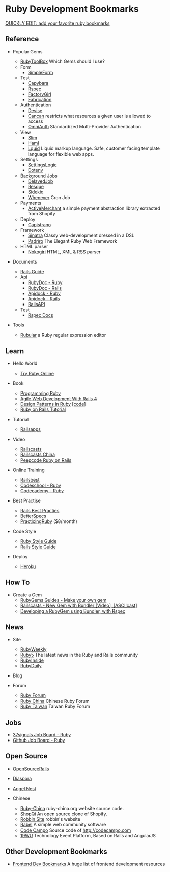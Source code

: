 # Ruby Development Bookmarks

[QUICKLY EDIT: add your favorite ruby bookmarks](https://github.com/saberma/ruby-dev-bookmarks/edit/master/README.md)

## Reference

+ Popular Gems
    + [RubyToolBox](https://www.ruby-toolbox.com) Which Gems should I use?
    + Form
        + [SimpleForm](https://github.com/plataformatec/simple_form)
    + Test
        + [Capybara](https://github.com/jnicklas/capybara)
        + [Rspec](https://github.com/rspec/rspec-core)
        + [FactoryGirl](https://github.com/thoughtbot/factory_girl)
        + [Fabrication](https://github.com/paulelliott/fabrication)
    + Authentication
        + [Devise](https://github.com/plataformatec/devise)
        + [Cancan](https://github.com/ryanb/cancan) restricts what resources a given user is allowed to access
        + [OmniAuth](https://github.com/intridea/omniauth) Standardized Multi-Provider Authentication
    + View
        + [Slim](https://github.com/slim-template/slim)
        + [Haml](https://github.com/haml/haml)
        + [Lquid](https://github.com/Shopify/liquid) Liquid markup language. Safe, customer facing template language for flexible web apps.
    + Settings
        + [SettingsLogic](https://github.com/binarylogic/settingslogic)
        + [Dotenv](https://github.com/bkeepers/dotenv)
    + Background Jobs
        + [DelayedJob](https://github.com/collectiveidea/delayed_job)
        + [Resque](https://github.com/resque/resque)
        + [Sidekiq](https://github.com/mperham/sidekiq)
        + [Whenever](https://github.com/javan/whenever) Cron Job
    + Payments
        + [ActiveMerchant](https://github.com/Shopify/active_merchant) a simple payment abstraction library extracted from Shopify
    + Deploy
        + [Capistrano](https://github.com/capistrano/capistrano)
    + Framework
        + [Sinatra](http://www.sinatrarb.com/) Classy web-development dressed in a DSL
        + [Padriro](http://www.padrinorb.com/) The Elegant Ruby Web Framework
    + HTML parser
        + [Nokogiri](https://github.com/sparklemotion/nokogiri) HTML, XML & RSS parser

+ Documents
    + [Rails Guide](http://guides.rubyonrails.org/)
    + Api
        + [RubyDoc - Ruby](http://rubydoc.info/stdlib/core/frames)
        + [RubyDoc - Rails](http://rubydoc.info/docs/rails/3.2.8/frames)
        + [Apidock - Ruby](http://apidock.com/ruby)
        + [Apidock - Rails](http://apidock.com/rails)
        + [RailsAPI](http://railsapi.com/)
    + Test
        + [Rspec Docs](https://www.relishapp.com/rspec/rspec-core/docs)

+ Tools
    + [Rubular](http://rubular.com) a Ruby regular expression editor

## Learn

+ Hello World
    + [Try Ruby Online](http://tryruby.org)

+ Book
    + [Programming Ruby](http://pragprog.com/book/ruby/programming-ruby)
    + [Agile Web Development With Rails 4](http://pragprog.com/book/rails4/agile-web-development-with-rails-4)
    + [Design Patterns in Ruby](http://www.amazon.com/gp/product/0321490452) [[code]](https://github.com/russolsen/design_patterns_in_ruby_code)
    + [Ruby on Rails Tutorial](http://ruby.railstutorial.org/)

+ Tutorial
    + [Railsapps](http://railsapps.github.io/)

+ Video
    + [Railscasts](http://railscasts.com/)
    + [Railscasts China](http://railscasts-china.com/)
    + [Peepcode Ruby on Rails](https://peepcode.com/screencasts/ruby-on-rails)

+ Online Training
    + [Railsbest](http://railsbest.com/)
    + [Codeschool - Ruby](http://www.codeschool.com/paths/ruby)
    + [Codecademy - Ruby](http://www.codecademy.com/tracks/ruby)

+ Best Practise
    + [Rails Best Practies](http://rails-bestpractices.com/)
    + [BetterSpecs](http://betterspecs.org/)
    + [PracticingRuby](https://practicingruby.com/) ($8/month)

+ Code Style
    + [Ruby Style Guide](https://github.com/bbatsov/ruby-style-guide)
    + [Rails Style Guide](https://github.com/bbatsov/rails-style-guide)

+ Deploy
    + [Heroku](https://www.heroku.com)

## How To

+ Create a Gem
    + [RubyGems Guides - Make your own gem](http://guides.rubygems.org/make-your-own-gem/)
    + [Railscasts - New Gem with Bundler [Video], ](http://railscasts.com/episodes/245-new-gem-with-bundler) [[ASCIIcast]](http://railscasts.com/episodes/245-new-gem-with-bundler?view=asciicast)
    + [Developing a RubyGem using Bundler, with Rspec](https://github.com/radar/guides/blob/master/gem-development.md)

## News

+ Site
    + [RubyWeekly](http://rubyweekly.com/)
    + [Ruby5](http://ruby5.envylabs.com/) The latest news in the Ruby and Rails community
    + [RubyInside](http://www.rubyinside.com/)
    + [RubyDaily](http://rubydaily.org/)

+ Blog

+ Forum
    + [Ruby Forum](http://www.ruby-forum.com/)
    + [Ruby China](http://ruby-china.org) Chinese Ruby Forum
    + [Ruby Taiwan](http://ruby-taiwan.org) Taiwan Ruby Forum

## Jobs

+ [37signals Job Board - Ruby](http://jobs.37signals.com/jobs/search?term=ruby)
+ [Github Job Board - Ruby](https://jobs.github.com/positions?description=ruby)

## Open Source

+ [OpenSourceRails](http://www.opensourcerails.com)
+ [Diaspora](https://github.com/diaspora/diaspora)
+ [Angel Nest](https://github.com/fredwu/angel_nest)

+ Chinese
    + [Ruby-China](https://github.com/ruby-china/ruby-china) ruby-china.org website source code.
    + [ShopQi](https://github.com/saberma/shopqi) An open source clone of Shopify.
    + [Robbin Site](https://github.com/robbin/robbin_site) robbin's website
    + [Rabel](https://github.com/daqing/rabel) A simple web community software
    + [Code Campo](https://github.com/chloerei/code_campo) Source code of http://codecampo.com
    + [19WU](https://github.com/saberma/19wu) Technology Event Platform, Based on Rails and AngularJS

## Other Development Bookmarks

+ [Frontend Dev Bookmarks](https://github.com/dypsilon/frontend-dev-bookmarks) A huge list of frontend development resources
